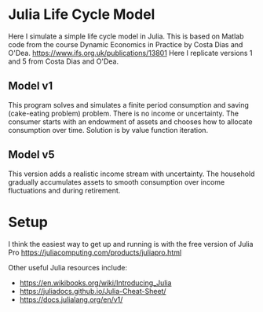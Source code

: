 # Julia Life Cycle Model
Here I simulate a simple life cycle model in Julia. This is based on Matlab code from the course Dynamic Economics in Practice by Costa Dias and O'Dea. https://www.ifs.org.uk/publications/13801 Here I replicate versions 1 and 5 from Costa Dias and O'Dea.

## Model v1
This program solves and simulates a finite period consumption and saving (cake-eating problem) problem. There is no income or uncertainty. The consumer starts with an endowment of assets and chooses how to allocate consumption over time. Solution is by value function iteration.

## Model v5
This version adds a realistic income stream with uncertainty. The household gradually accumulates assets to smooth consumption over income fluctuations and during retirement.

# Setup
I think the easiest way to get up and running is with the free version of Julia Pro
https://juliacomputing.com/products/juliapro.html

Other useful Julia resources include:
* https://en.wikibooks.org/wiki/Introducing_Julia
* https://juliadocs.github.io/Julia-Cheat-Sheet/
* https://docs.julialang.org/en/v1/
